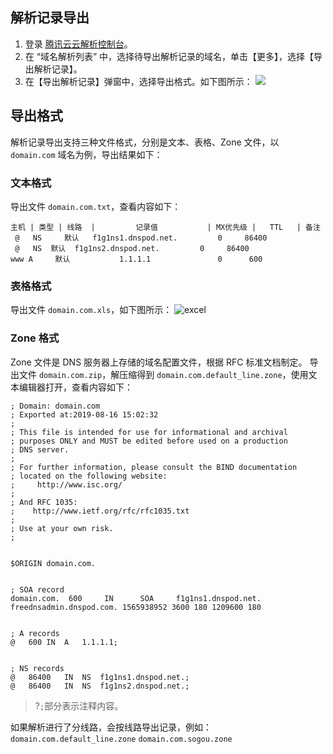 ## 解析记录导出
1. 登录 [腾讯云云解析控制台](https://console.cloud.tencent.com/cns)。
2. 在 “域名解析列表” 中，选择待导出解析记录的域名，单击【更多】，选择【导出解析记录】。
3. 在【导出解析记录】弹窗中，选择导出格式。如下图所示：
![](https://main.qcloudimg.com/raw/7e22c3d6c97d918f47d41072583279d6.png)


## 导出格式
解析记录导出支持三种文件格式，分别是文本、表格、Zone 文件，以 `domain.com` 域名为例，导出结果如下：

### 文本格式
导出文件 `domain.com.txt`，查看内容如下：

```
主机 | 类型 | 线路  |         记录值           | MX优先级 |   TTL   | 备注
 @	 NS     默认	 f1g1ns1.dnspod.net.	     0	   86400
 @	 NS	 默认	 f1g1ns2.dnspod.net.	     0	   86400
www	A	  默认	       1.1.1.1               0	    600
```

### 表格格式
导出文件 `domain.com.xls`，如下图所示：
![excel](https://main.qcloudimg.com/raw/5cf637b2d54d8d9de6f40c46458e8c32.png)

### Zone 格式
Zone 文件是 DNS 服务器上存储的域名配置文件，根据 RFC 标准文档制定。
导出文件 `domain.com.zip`，解压缩得到 `domain.com.default_line.zone`，使用文本编辑器打开，查看内容如下：

```
; Domain: domain.com
; Exported at:2019-08-16 15:02:32
;
; This file is intended for use for informational and archival
; purposes ONLY and MUST be edited before used on a production
; DNS server.
;
; For further information, please consult the BIND documentation
; located on the following website:
;     http://www.isc.org/
;
; And RFC 1035:
;    http://www.ietf.org/rfc/rfc1035.txt
;
; Use at your own risk.
;


$ORIGIN domain.com.


; SOA record
domain.com.  600     IN      SOA     f1g1ns1.dnspod.net. freednsadmin.dnspod.com. 1565938952 3600 180 1209600 180


; A records
@	600	IN	A	1.1.1.1; 


; NS records
@	86400	IN	NS	f1g1ns1.dnspod.net.; 
@	86400	IN	NS	f1g1ns2.dnspod.net.; 
```
>?`;`部分表示注释内容。

如果解析进行了分线路，会按线路导出记录，例如：
`domain.com.default_line.zone`
`domain.com.sogou.zone`

